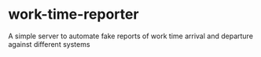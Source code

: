 # work-time-reporter
A simple server to automate fake reports of work time arrival and departure against different systems
